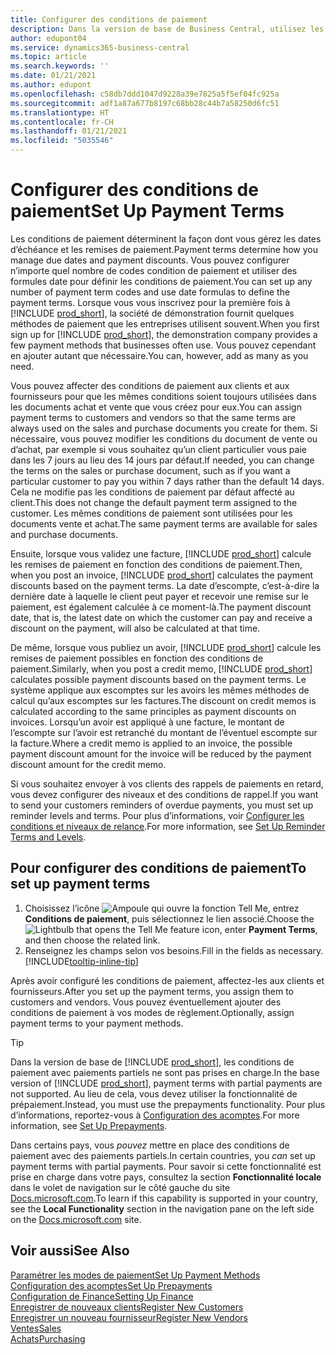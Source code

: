 ```yaml
---
title: Configurer des conditions de paiement
description: Dans la version de base de Business Central, utilisez les conditions de paiement pour gérer les dates d’échéance et les remises de paiement.
author: edupont04
ms.service: dynamics365-business-central
ms.topic: article
ms.search.keywords: ''
ms.date: 01/21/2021
ms.author: edupont
ms.openlocfilehash: c58db7ddd1047d9228a39e7825a5f5ef04fc925a
ms.sourcegitcommit: adf1a87a677b8197c68bb28c44b7a58250d6fc51
ms.translationtype: HT
ms.contentlocale: fr-CH
ms.lasthandoff: 01/21/2021
ms.locfileid: "5035546"
---
```

# <a name="set-up-payment-terms"></a><span data-ttu-id="122e1-103">Configurer des conditions de paiement</span><span class="sxs-lookup"><span data-stu-id="122e1-103">Set Up Payment Terms</span></span>

<span data-ttu-id="122e1-104">Les conditions de paiement déterminent la façon dont vous gérez les dates d’échéance et les remises de paiement.</span><span class="sxs-lookup"><span data-stu-id="122e1-104">Payment terms determine how you manage due dates and payment discounts.</span></span> <span data-ttu-id="122e1-105">Vous pouvez configurer n’importe quel nombre de codes condition de paiement et utiliser des formules date pour définir les conditions de paiement.</span><span class="sxs-lookup"><span data-stu-id="122e1-105">You can set up any number of payment term codes and use date formulas to define the payment terms.</span></span> <span data-ttu-id="122e1-106">Lorsque vous vous inscrivez pour la première fois à [!INCLUDE [prod_short](includes/prod_short.md)], la société de démonstration fournit quelques méthodes de paiement que les entreprises utilisent souvent.</span><span class="sxs-lookup"><span data-stu-id="122e1-106">When you first sign up for [!INCLUDE [prod_short](includes/prod_short.md)], the demonstration company provides a few payment methods that businesses often use.</span></span> <span data-ttu-id="122e1-107">Vous pouvez cependant en ajouter autant que nécessaire.</span><span class="sxs-lookup"><span data-stu-id="122e1-107">You can, however, add as many as you need.</span></span>  

<span data-ttu-id="122e1-108">Vous pouvez affecter des conditions de paiement aux clients et aux fournisseurs pour que les mêmes conditions soient toujours utilisées dans les documents achat et vente que vous créez pour eux.</span><span class="sxs-lookup"><span data-stu-id="122e1-108">You can assign payment terms to customers and vendors so that the same terms are always used on the sales and purchase documents you create for them.</span></span> <span data-ttu-id="122e1-109">Si nécessaire, vous pouvez modifier les conditions du document de vente ou d’achat, par exemple si vous souhaitez qu’un client particulier vous paie dans les 7 jours au lieu des 14 jours par défaut.</span><span class="sxs-lookup"><span data-stu-id="122e1-109">If needed, you can change the terms on the sales or purchase document, such as if you want a particular customer to pay you within 7 days rather than the default 14 days.</span></span> <span data-ttu-id="122e1-110">Cela ne modifie pas les conditions de paiement par défaut affecté au client.</span><span class="sxs-lookup"><span data-stu-id="122e1-110">This does not change the default payment term assigned to the customer.</span></span> <span data-ttu-id="122e1-111">Les mêmes conditions de paiement sont utilisées pour les documents vente et achat.</span><span class="sxs-lookup"><span data-stu-id="122e1-111">The same payment terms are available for sales and purchase documents.</span></span>

<span data-ttu-id="122e1-112">Ensuite, lorsque vous validez une facture, [!INCLUDE [prod_short](includes/prod_short.md)] calcule les remises de paiement en fonction des conditions de paiement.</span><span class="sxs-lookup"><span data-stu-id="122e1-112">Then, when you post an invoice, [!INCLUDE [prod_short](includes/prod_short.md)] calculates the payment discounts based on the payment terms.</span></span> <span data-ttu-id="122e1-113">La date d’escompte, c’est-à-dire la dernière date à laquelle le client peut payer et recevoir une remise sur le paiement, est également calculée à ce moment-là.</span><span class="sxs-lookup"><span data-stu-id="122e1-113">The payment discount date, that is, the latest date on which the customer can pay and receive a discount on the payment, will also be calculated at that time.</span></span>  

<span data-ttu-id="122e1-114">De même, lorsque vous publiez un avoir, [!INCLUDE [prod_short](includes/prod_short.md)] calcule les remises de paiement possibles en fonction des conditions de paiement.</span><span class="sxs-lookup"><span data-stu-id="122e1-114">Similarly, when you post a credit memo, [!INCLUDE [prod_short](includes/prod_short.md)] calculates possible payment discounts based on the payment terms.</span></span> <span data-ttu-id="122e1-115">Le système applique aux escomptes sur les avoirs les mêmes méthodes de calcul qu’aux escomptes sur les factures.</span><span class="sxs-lookup"><span data-stu-id="122e1-115">The discount on credit memos is calculated according to the same principles as payment discounts on invoices.</span></span> <span data-ttu-id="122e1-116">Lorsqu’un avoir est appliqué à une facture, le montant de l’escompte sur l’avoir est retranché du montant de l’éventuel escompte sur la facture.</span><span class="sxs-lookup"><span data-stu-id="122e1-116">Where a credit memo is applied to an invoice, the possible payment discount amount for the invoice will be reduced by the payment discount amount for the credit memo.</span></span>  

<span data-ttu-id="122e1-117">Si vous souhaitez envoyer à vos clients des rappels de paiements en retard, vous devez configurer des niveaux et des conditions de rappel.</span><span class="sxs-lookup"><span data-stu-id="122e1-117">If you want to send your customers reminders of overdue payments, you must set up reminder levels and terms.</span></span> <span data-ttu-id="122e1-118">Pour plus d’informations, voir [Configurer les conditions et niveaux de relance](finance-setup-reminders.md).</span><span class="sxs-lookup"><span data-stu-id="122e1-118">For more information, see [Set Up Reminder Terms and Levels](finance-setup-reminders.md).</span></span>  

## <a name="to-set-up-payment-terms"></a><span data-ttu-id="122e1-119">Pour configurer des conditions de paiement</span><span class="sxs-lookup"><span data-stu-id="122e1-119">To set up payment terms</span></span>

1. <span data-ttu-id="122e1-120">Choisissez l’icône ![Ampoule qui ouvre la fonction Tell Me](media/ui-search/search_small.png "Dites-moi ce que vous voulez faire"), entrez **Conditions de paiement**, puis sélectionnez le lien associé.</span><span class="sxs-lookup"><span data-stu-id="122e1-120">Choose the ![Lightbulb that opens the Tell Me feature](media/ui-search/search_small.png "Tell me what you want to do") icon, enter **Payment Terms**, and then choose the related link.</span></span>  
2. <span data-ttu-id="122e1-121">Renseignez les champs selon vos besoins.</span><span class="sxs-lookup"><span data-stu-id="122e1-121">Fill in the fields as necessary.</span></span> [!INCLUDE[tooltip-inline-tip](includes/tooltip-inline-tip_md.md)]  

<span data-ttu-id="122e1-122">Après avoir configuré les conditions de paiement, affectez-les aux clients et fournisseurs.</span><span class="sxs-lookup"><span data-stu-id="122e1-122">After you set up the payment terms, you assign them to customers and vendors.</span></span> <span data-ttu-id="122e1-123">Vous pouvez éventuellement ajouter des conditions de paiement à vos modes de règlement.</span><span class="sxs-lookup"><span data-stu-id="122e1-123">Optionally, assign payment terms to your payment methods.</span></span>  

> [!TIP]
> <span data-ttu-id="122e1-124">Dans la version de base de [!INCLUDE [prod_short](includes/prod_short.md)], les conditions de paiement avec paiements partiels ne sont pas prises en charge.</span><span class="sxs-lookup"><span data-stu-id="122e1-124">In the base version of [!INCLUDE [prod_short](includes/prod_short.md)], payment terms with partial payments are not supported.</span></span> <span data-ttu-id="122e1-125">Au lieu de cela, vous devez utiliser la fonctionnalité de prépaiement.</span><span class="sxs-lookup"><span data-stu-id="122e1-125">Instead, you must use the prepayments functionality.</span></span> <span data-ttu-id="122e1-126">Pour plus d’informations, reportez\-vous à [Configuration des acomptes](finance-set-up-prepayments.md).</span><span class="sxs-lookup"><span data-stu-id="122e1-126">For more information, see [Set Up Prepayments](finance-set-up-prepayments.md).</span></span>
>
> <span data-ttu-id="122e1-127">Dans certains pays, vous *pouvez* mettre en place des conditions de paiement avec des paiements partiels.</span><span class="sxs-lookup"><span data-stu-id="122e1-127">In certain countries, you *can* set up payment terms with partial payments.</span></span> <span data-ttu-id="122e1-128">Pour savoir si cette fonctionnalité est prise en charge dans votre pays, consultez la section **Fonctionnalité locale** dans le volet de navigation sur le côté gauche du site [Docs.microsoft.com](about-localization.md).</span><span class="sxs-lookup"><span data-stu-id="122e1-128">To learn if this capability is supported in your country, see the **Local Functionality** section in the navigation pane on the left side on the [Docs.microsoft.com](about-localization.md) site.</span></span>

## <a name="see-also"></a><span data-ttu-id="122e1-129">Voir aussi</span><span class="sxs-lookup"><span data-stu-id="122e1-129">See Also</span></span>

[<span data-ttu-id="122e1-130">Paramétrer les modes de paiement</span><span class="sxs-lookup"><span data-stu-id="122e1-130">Set Up Payment Methods</span></span>](finance-payment-methods.md)  
[<span data-ttu-id="122e1-131">Configuration des acomptes</span><span class="sxs-lookup"><span data-stu-id="122e1-131">Set Up Prepayments</span></span>](finance-set-up-prepayments.md)  
[<span data-ttu-id="122e1-132">Configuration de Finance</span><span class="sxs-lookup"><span data-stu-id="122e1-132">Setting Up Finance</span></span>](finance-setup-finance.md)  
[<span data-ttu-id="122e1-133">Enregistrer de nouveaux clients</span><span class="sxs-lookup"><span data-stu-id="122e1-133">Register New Customers</span></span>](sales-how-register-new-customers.md)  
[<span data-ttu-id="122e1-134">Enregistrer un nouveau fournisseur</span><span class="sxs-lookup"><span data-stu-id="122e1-134">Register New Vendors</span></span>](purchasing-how-register-new-vendors.md)  
[<span data-ttu-id="122e1-135">Ventes</span><span class="sxs-lookup"><span data-stu-id="122e1-135">Sales</span></span>](sales-manage-sales.md)  
[<span data-ttu-id="122e1-136">Achats</span><span class="sxs-lookup"><span data-stu-id="122e1-136">Purchasing</span></span>](purchasing-manage-purchasing.md)  
